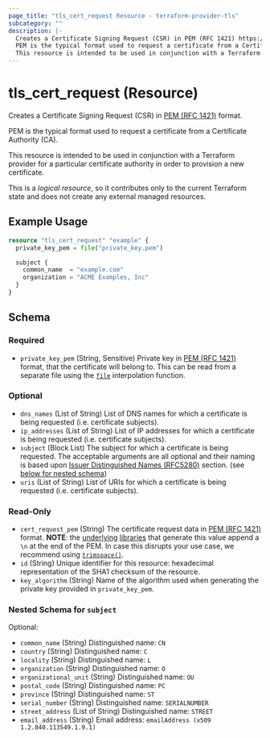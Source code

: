 ```yaml
---
page_title: "tls_cert_request Resource - terraform-provider-tls"
subcategory: ""
description: |-
  Creates a Certificate Signing Request (CSR) in PEM (RFC 1421) https://datatracker.ietf.org/doc/html/rfc1421 format.
  PEM is the typical format used to request a certificate from a Certificate Authority (CA).
  This resource is intended to be used in conjunction with a Terraform provider for a particular certificate authority in order to provision a new certificate.
---
```


# tls_cert_request (Resource)

Creates a Certificate Signing Request (CSR) in [PEM (RFC 1421)](https://datatracker.ietf.org/doc/html/rfc1421) format.

PEM is the typical format used to request a certificate from a Certificate Authority (CA).

This resource is intended to be used in conjunction with a Terraform provider for a particular certificate authority in order to provision a new certificate.

This is a *logical resource*, so it contributes only to the current Terraform
state and does not create any external managed resources.


## Example Usage

```terraform
resource "tls_cert_request" "example" {
  private_key_pem = file("private_key.pem")

  subject {
    common_name  = "example.com"
    organization = "ACME Examples, Inc"
  }
}
```

<!-- schema generated by tfplugindocs -->
## Schema

### Required

- `private_key_pem` (String, Sensitive) Private key in [PEM (RFC 1421)](https://datatracker.ietf.org/doc/html/rfc1421) format, that the certificate will belong to. This can be read from a separate file using the [`file`](https://www.terraform.io/language/functions/file) interpolation function.

### Optional

- `dns_names` (List of String) List of DNS names for which a certificate is being requested (i.e. certificate subjects).
- `ip_addresses` (List of String) List of IP addresses for which a certificate is being requested (i.e. certificate subjects).
- `subject` (Block List) The subject for which a certificate is being requested. The acceptable arguments are all optional and their naming is based upon [Issuer Distinguished Names (RFC5280)](https://tools.ietf.org/html/rfc5280#section-4.1.2.4) section. (see [below for nested schema](#nestedblock--subject))
- `uris` (List of String) List of URIs for which a certificate is being requested (i.e. certificate subjects).

### Read-Only

- `cert_request_pem` (String) The certificate request data in [PEM (RFC 1421)](https://datatracker.ietf.org/doc/html/rfc1421) format. **NOTE**: the [underlying](https://pkg.go.dev/encoding/pem#Encode) [libraries](https://pkg.go.dev/golang.org/x/crypto/ssh#MarshalAuthorizedKey) that generate this value append a `\n` at the end of the PEM. In case this disrupts your use case, we recommend using [`trimspace()`](https://www.terraform.io/language/functions/trimspace).
- `id` (String) Unique identifier for this resource: hexadecimal representation of the SHA1 checksum of the resource.
- `key_algorithm` (String) Name of the algorithm used when generating the private key provided in `private_key_pem`.

<a id="nestedblock--subject"></a>
### Nested Schema for `subject`

Optional:

- `common_name` (String) Distinguished name: `CN`
- `country` (String) Distinguished name: `C`
- `locality` (String) Distinguished name: `L`
- `organization` (String) Distinguished name: `O`
- `organizational_unit` (String) Distinguished name: `OU`
- `postal_code` (String) Distinguished name: `PC`
- `province` (String) Distinguished name: `ST`
- `serial_number` (String) Distinguished name: `SERIALNUMBER`
- `street_address` (List of String) Distinguished name: `STREET`
- `email_address` (String) Email address: `emailAddress (x509 1.2.840.113549.1.9.1)`
